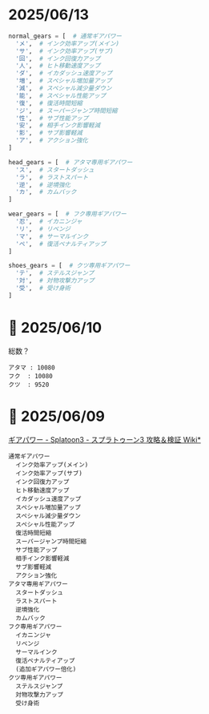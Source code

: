 # 2025/06/13


```python
normal_gears = [  # 通常ギアパワー
  'メ',  # インク効率アップ(メイン)
  'サ',  # インク効率アップ(サブ)
  '回',  # インク回復力アップ
  '人',  # ヒト移動速度アップ
  'ダ',  # イカダッシュ速度アップ
  '増',  # スペシャル増加量アップ
  '減',  # スペシャル減少量ダウン
  '能',  # スペシャル性能アップ
  '復',  # 復活時間短縮
  'ジ',  # スーパージャンプ時間短縮
  '性',  # サブ性能アップ
  '安',  # 相手インク影響軽減
  '影',  # サブ影響軽減
  'ア',  # アクション強化
]

head_gears = [  # アタマ専用ギアパワー
  'ス',  # スタートダッシュ
  'ラ',  # ラストスパート
  '逆',  # 逆境強化
  'カ',  # カムバック
]

wear_gears = [  # フク専用ギアパワー
  '忍',  # イカニンジャ
  'リ',  # リベンジ
  'マ',  # サーマルインク
  'ぺ',  # 復活ペナルティアップ
]

shoes_gears = [  # クツ専用ギアパワー
  'テ',  # ステルスジャンプ
  '対',  # 対物攻撃力アップ
  '受',  # 受け身術
]
```


# 📝 2025/06/10

総数？
```
アタマ	: 10080
フク	: 10080
クツ	: 9520

```

# 📝 2025/06/09


[ギアパワー - Splatoon3 - スプラトゥーン3 攻略＆検証 Wiki*](https://wikiwiki.jp/splatoon3mix/%E3%82%AE%E3%82%A2/%E3%82%AE%E3%82%A2%E3%83%91%E3%83%AF%E3%83%BC#list)


```
通常ギアパワー
  インク効率アップ(メイン)
  インク効率アップ(サブ)
  インク回復力アップ
  ヒト移動速度アップ
  イカダッシュ速度アップ
  スペシャル増加量アップ
  スペシャル減少量ダウン
  スペシャル性能アップ
  復活時間短縮
  スーパージャンプ時間短縮
  サブ性能アップ
  相手インク影響軽減
  サブ影響軽減
  アクション強化
アタマ専用ギアパワー
  スタートダッシュ
  ラストスパート
  逆境強化
  カムバック
フク専用ギアパワー
  イカニンジャ
  リベンジ
  サーマルインク
  復活ペナルティアップ
  (追加ギアパワー倍化)
クツ専用ギアパワー
  ステルスジャンプ
  対物攻撃力アップ
  受け身術
```

